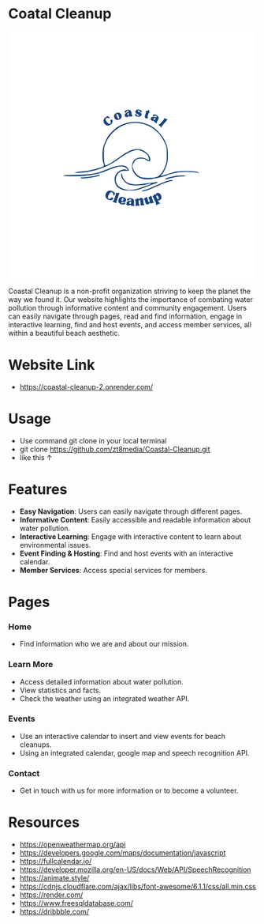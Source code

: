 # Coatal Cleanup

![Library Logo](Coastal.png)

Coastal Cleanup is a non-profit organization striving to keep the planet the way we found it. Our website highlights the importance of combating water pollution through informative content and community engagement. Users can easily navigate through pages, read and find information, engage in interactive learning, find and host events, and access member services, all within a beautiful beach aesthetic.

# Website Link
- https://coastal-cleanup-2.onrender.com/

# Usage
- Use command git clone in your local terminal
- git clone https://github.com/zt8media/Coastal-Cleanup.git
- like this ↑

# Features
- **Easy Navigation**: Users can easily navigate through different pages.
- **Informative Content**: Easily accessible and readable information about water pollution.
- **Interactive Learning**: Engage with interactive content to learn about environmental issues.
- **Event Finding & Hosting**: Find and host events with an interactive calendar.
- **Member Services**: Access special services for members.

# Pages
### Home
- Find information who we are and about our mission.
  
### Learn More
- Access detailed information about water pollution.
- View statistics and facts.
- Check the weather using an integrated weather API.

### Events
- Use an interactive calendar to insert and view events for beach cleanups.
- Using an integrated calendar, google map and speech recognition API.

### Contact
- Get in touch with us for more information or to become a volunteer.

# Resources

- https://openweathermap.org/api
- https://developers.google.com/maps/documentation/javascript
- https://fullcalendar.io/
- https://developer.mozilla.org/en-US/docs/Web/API/SpeechRecognition
- https://animate.style/
- https://cdnjs.cloudflare.com/ajax/libs/font-awesome/6.1.1/css/all.min.css
- https://render.com/
- https://www.freesqldatabase.com/
- https://dribbble.com/
